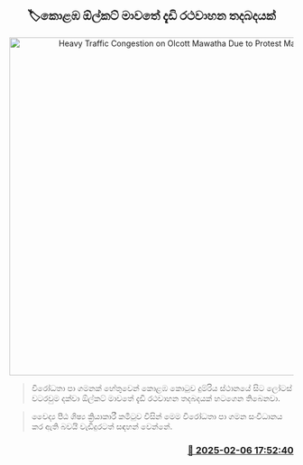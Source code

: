 <p align='center'><b><h2 align='center' title='Heavy Traffic Congestion on Olcott Mawatha Due to Protest March'>🏷කොළඹ ඕල්කට් මාවතේ දැඩි රථවාහන තදබදයක්</h2></b></p>
<p align='center'><img src='https://helakuru.sgp1.cdn.digitaloceanspaces.com/esana/images/lib/traffic-alert-1.jpg' width='600' alt='Heavy Traffic Congestion on Olcott Mawatha Due to Protest March'></p>

> විරෝධතා පා ගමනක් හේතුවෙන් කොළඹ කොටුව දුම්රිය ස්ථානයේ සිට ලෝටස් වටරවුම දක්වා ඕල්කට් මාවතේ දැඩි රථවාහන තදබදයක් හටගෙන තිබෙනවා.

> වෛද්‍ය පීඨ ශිෂ්‍ය ක්‍රියාකාරී කමිටුව විසින් මෙම විරෝධතා පා ගමන සංවිධානය කර ඇති බවයි වැඩිදුරටත් සඳහන් වෙන්නේ.



<h3 align='right'><a href='https://www.helakuru.lk/esana/p/107238/'>📅 2025-02-06 17:52:40</a></h3>
